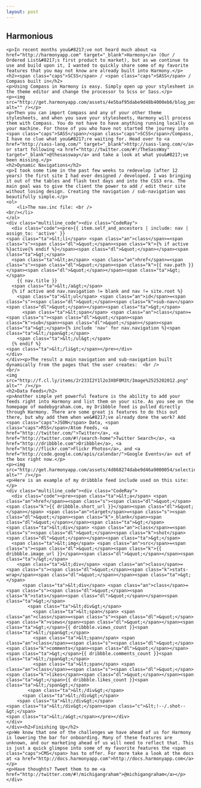```yaml
---
layout: post
---
```


<div class="article-header">
</div>

<article>
	<h1>Harmonious</h1>

	<p>In recent months you&#8217;ve not heard much about <a href="http://harmonyapp.com" target="_blank">Harmony</a> (Our / Ordered List&#8217;s first product to market), but as we continue to use and build upon it, I wanted to quickly share some of my favorite features that you may not know are already built into Harmony.</p>
	<h2><span class="caps">SCSS</span> / <span class="caps">SASS</span> / Compass built in</h2>
	<p>Using Compass in Harmony is easy. Simply open up your stylesheet in the theme editor and change the processor to Scss or Sass.</p>
	<p><img src="http://get.harmonyapp.com/assets/4e5baf95dabe9d48b4000eb6/blog_post/scss.png" alt="" /></p>
	<p>Then you can import Compass and any of your other theme stylesheets, and when you save your stylesheets, Harmony will process them with Compass. You do not have to have anything running locally on your machine. For those of you who have not started the journey into <span class="caps">SASS</span>/<span class="caps">SCSS</span>/Compass, I have no clue what you&#8217;re waiting for. Head over to <a href="http://sass-lang.com/" target="_blank">http://sass-lang.com/</a> or start following <a href="http://twitter.com/#!/TheSassWay" target="_blank">@thesassway</a> and take a look at what you&#8217;ve been missing.</p>
	<h2>Dynamic Navigations</h2>
	<p>I took some time in the past few weeks to redevelop (after 12 years) the first site I had ever designed / developed. I was bringing it out of the tables and flash text days and into the CSS3 era. The main goal was to give the client the power to add / edit their site without losing design. Creating the navigation / sub-navigation was beautifully simple.</p>
	<ol>
		<li>The nav.inc file: <br />
	<br/></li>
	</ol>
	<div class="multiline_code"><div class="CodeRay">
	  <div class="code"><pre>{{ item.self_and_ancestors | include: nav | assign_to: 'active' }}
	<span class="ta">&lt;li</span> <span class="an">class</span>=<span class="s"><span class="dl">&quot;</span><span class="k">{% if active %}active{% endif %}</span><span class="dl">&quot;</span></span><span class="ta">&gt;</span>
	  <span class="ta">&lt;a</span> <span class="an">href</span>=<span class="s"><span class="dl">&quot;</span><span class="k">{{ nav.path }}</span><span class="dl">&quot;</span></span><span class="ta">&gt;</span>
	    {{ nav.title }}
	  <span class="ta">&lt;/a&gt;</span>
	  {% if active and nav.navigation != blank and nav != site.root %}
	    <span class="ta">&lt;ul</span> <span class="an">id</span>=<span class="s"><span class="dl">&quot;</span><span class="k">sub-nav</span><span class="dl">&quot;</span></span><span class="ta">&gt;</span>
	      <span class="ta">&lt;span</span> <span class="an">class</span>=<span class="s"><span class="dl">&quot;</span><span class="k">sub</span><span class="dl">&quot;</span></span><span class="ta">&gt;</span>{% include 'nav' for nav.navigation %}<span class="ta">&lt;/span&gt;</span>
	    <span class="ta">&lt;/ul&gt;</span>
	  {% endif %}
	<span class="ta">&lt;/li&gt;</span></pre></div>
	</div>
	</div><p>The result a main navigation and sub-navigation built dynamically from the pages that the user creates:  <br />
	<br/>
	<img src="http://f.cl.ly/items/2r233I2Y1l2o3X0F0M3t/Image%2525202012.png" alt="" /></p>
	<h2>Data Feeds</h2>
	<p>Another simple yet powerful feature is the ability to add your feeds right into Harmony and list them on your site. As you see on the homepage of madebygraham.com, my Dribbble feed is pulled directly through Harmony. There are some great js features to do this out there, but why add them when we&#8217;ve already done the work? Add <span class="caps">JSON</span> Data, <span class="caps">RSS</span>/Atom Feeds, <a href="http://twitter.com/">Twitter</a>, <a href="http://twitter.com/#!/search-home">Twitter Search</a>, <a href="http://dribbble.com">Dribbble</a>, <a href="http://flickr.com">Flickr Photos</a>, and <a href="http://code.google.com/apis/calendar/">Google Events</a> out of the box right now.</p>
	<p><img src="http://get.harmonyapp.com/assets/4d868274dabe9d46a9000054/selecting_a_predefined_data_feed.png" alt="" /></p>
	<p>Here is an example of my dribbble feed include used on this site:</p>
	<div class="multiline_code"><div class="CodeRay">
	  <div class="code"><pre><span class="ta">&lt;a</span> <span class="an">href</span>=<span class="s"><span class="dl">&quot;</span><span class="k">{{ dribbble.short_url }}</span><span class="dl">&quot;</span></span> <span class="an">target</span>=<span class="s"><span class="dl">&quot;</span><span class="k">_blank</span><span class="dl">&quot;</span></span><span class="ta">&gt;</span>
	<span class="ta">&lt;div</span> <span class="an">class</span>=<span class="s"><span class="dl">&quot;</span><span class="k">shot</span><span class="dl">&quot;</span></span><span class="ta">&gt;</span>
	  <span class="ta">&lt;img</span> <span class="an">src</span>=<span class="s"><span class="dl">&quot;</span><span class="k">{{ dribbble.image_url }}</span><span class="dl">&quot;</span></span><span class="ta">/&gt;</span>
	    <span class="ta">&lt;div</span> <span class="an">class</span>=<span class="s"><span class="dl">&quot;</span><span class="k">stats-wrap</span><span class="dl">&quot;</span></span><span class="ta">&gt;</span>
	      <span class="ta">&lt;div</span> <span class="an">class</span>=<span class="s"><span class="dl">&quot;</span><span class="k">stats</span><span class="dl">&quot;</span></span><span class="ta">&gt;</span>
	        <span class="ta">&lt;div&gt;</span>
	          <span class="ta">&lt;span</span> <span class="an">class</span>=<span class="s"><span class="dl">&quot;</span><span class="k">views</span><span class="dl">&quot;</span></span><span class="ta">&gt;</span>{{ dribbble.views_count }}<span class="ta">&lt;/span&gt;</span>
	          <span class="ta">&lt;span</span> <span class="an">class</span>=<span class="s"><span class="dl">&quot;</span><span class="k">comments</span><span class="dl">&quot;</span></span><span class="ta">&gt;</span>{{ dribbble.comments_count }}<span class="ta">&lt;/span&gt;</span>
	          <span class="ta">&lt;span</span> <span class="an">class</span>=<span class="s"><span class="dl">&quot;</span><span class="k">likes</span><span class="dl">&quot;</span></span><span class="ta">&gt;</span>{{ dribbble.likes_count }}<span class="ta">&lt;/span&gt;</span>
	        <span class="ta">&lt;/div&gt;</span>
	      <span class="ta">&lt;/div&gt;</span>
	    <span class="ta">&lt;/div&gt;</span>
	<span class="ta">&lt;/div&gt;</span><span class="c">&lt;!--/.shot--&gt;</span>
	<span class="ta">&lt;/a&gt;</span></pre></div>
	</div>
	</div><h2>Finishing Up</h2>
	<p>We know that one of the challenges we have ahead of us for Harmony is lowering the bar for onboarding. Many of these features are unknown, and our marketing ahead of us will need to reflect that. This is just a quick glimpse into some of my favorite features the <span class="caps">CMS</span> has to offer. For more take a look at the docs at <a href="http://docs.harmonyapp.com">http://docs.harmonyapp.com</a></p>
	<p>Have thoughts? Tweet them to me <a href="http://twitter.com/#!/michigangraham">@michigangraham</a></p></div>

</article>